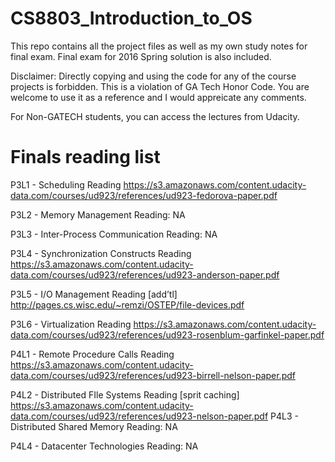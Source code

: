 # CS8803_Introduction_to_OS

This repo contains all the project files as well as my own study notes for final exam.
Final exam for 2016 Spring solution is also included.

Disclaimer: Directly copying and using the code for any of the course projects is forbidden. This is a violation of GA Tech Honor Code.
You are welcome to use it as a reference and I would appreicate any comments.

For Non-GATECH students, you can access the lectures from Udacity. 


# Finals reading list

P3L1 - Scheduling
Reading
https://s3.amazonaws.com/content.udacity-data.com/courses/ud923/references/ud923-fedorova-paper.pdf
 
P3L2 - Memory Management
Reading: NA
 
P3L3 - Inter-Process Communication
Reading: NA
 
P3L4 - Synchronization Constructs
Reading
https://s3.amazonaws.com/content.udacity-data.com/courses/ud923/references/ud923-anderson-paper.pdf
 
P3L5 - I/O Management
Reading
[add’tl] http://pages.cs.wisc.edu/~remzi/OSTEP/file-devices.pdf
 
P3L6 - Virtualization
Reading
https://s3.amazonaws.com/content.udacity-data.com/courses/ud923/references/ud923-rosenblum-garfinkel-paper.pdf
 
P4L1 - Remote Procedure Calls
Reading
https://s3.amazonaws.com/content.udacity-data.com/courses/ud923/references/ud923-birrell-nelson-paper.pdf
 
P4L2 - Distributed FIle Systems
Reading
[sprit caching] https://s3.amazonaws.com/content.udacity-data.com/courses/ud923/references/ud923-nelson-paper.pdf
P4L3 - Distributed Shared Memory
Reading: NA
 
P4L4 - Datacenter Technologies
Reading: NA
